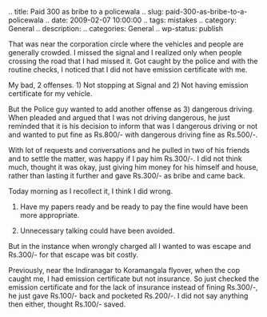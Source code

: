.. title: Paid 300 as bribe to a policewala
.. slug: paid-300-as-bribe-to-a-policewala
.. date: 2009-02-07 10:00:00
.. tags: mistakes
.. category: General
.. description: 
.. categories: General
.. wp-status: publish

<html><body><p>That was near the corporation circle where the vehicles and people are generally crowded. I missed the signal and I realized only when people crossing the road that I had missed it. Got caught by the police and with the routine checks, I noticed that I did not have emission certificate with me. 

My bad, 2 offenses. 1) Not stopping at Signal and 2) Not having emission certificate for my vehicle.

But the Police guy wanted to add another offense as 3) dangerous driving. When pleaded and argued that I was not driving dangerous, he just reminded that it is his decision to inform that was I dangerous driving or not and wanted to put fine as Rs.800/- with dangerous driving fine as Rs.500/-. 

With lot of requests and conversations and he pulled in two of his friends and to settle the matter, was happy if I pay him Rs.300/-. I did not think much, thought it was okay, just giving him money for his himself and house, rather than lasting it further and gave Rs.300/- as bribe and came back.



Today morning as I recollect it, I think I did wrong. 

1) Have my papers ready and be ready to pay the fine would have been more appropriate.

2) Unnecessary talking could have been avoided.



But in the instance when wrongly charged all I wanted to was escape and Rs.300/- for that escape was bit costly.



Previously, near the Indiranagar to Koramangala flyover, when the cop caught me, I had emission certificate but not insurance. So just checked the emission certificate and for the lack of insurance instead of fining Rs.300/-, he just gave Rs.100/- back and pocketed Rs.200/-. I did not say anything then either, thought Rs.100/- saved.</p></body></html>